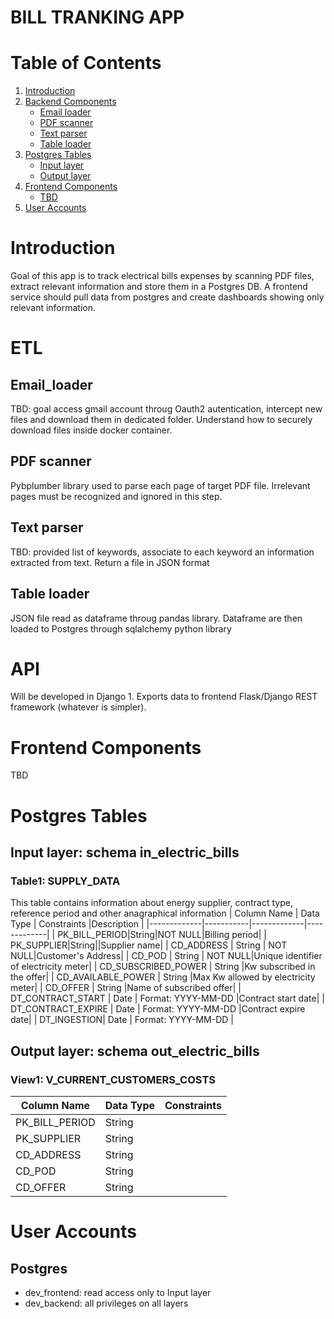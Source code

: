 # BILL TRANKING APP

# Table of Contents

1. [Introduction](#introduction)
2. [Backend Components](#Backend-Components)
   - [Email loader](#Email-loader)
   - [PDF scanner](#PDF-scanner)
   - [Text parser](#Text-parser)
   - [Table loader](#Table-loader)
4. [Postgres Tables](#Postgres-Tables)
   - [Input layer](#Input-layer)
   - [Output layer](#Output-layer)
6. [Frontend Components](#getting-started)
   - [TBD](#installation)
7. [User Accounts](#User-Accounts)

# Introduction
Goal of this app is to track electrical bills expenses by scanning PDF files, extract relevant information and store them in a Postgres DB.
A frontend service should pull data from postgres and create dashboards showing only relevant information.

# ETL

## Email_loader
TBD: goal access gmail account throug Oauth2 autentication, intercept new files and download them in dedicated folder. Understand how to securely download files inside docker container.

## PDF scanner
Pybplumber library used to parse each page of target PDF file. Irrelevant pages must be recognized and ignored in this step.

## Text parser
TBD: provided list of keywords, associate to each keyword an information extracted from text. Return a file in JSON format

## Table loader
JSON file read as dataframe throug pandas library. Dataframe are then loaded to Postgres through sqlalchemy python library

# API 
Will be developed in Django
1. 
Exports data to frontend Flask/Django REST framework (whatever is simpler).

# Frontend Components
TBD

# Postgres Tables
## Input layer: schema in_electric_bills
### Table1: SUPPLY_DATA
This table contains information about energy supplier, contract type, reference period and other anagraphical information
| Column Name | Data Type | Constraints |Description |
|-------------|-----------|-------------|-------------|
| PK_BILL_PERIOD|String|NOT NULL|Billing period|
| PK_SUPPLIER|String||Supplier name|
| CD_ADDRESS | String | NOT NULL|Customer's Address|
| CD_POD | String | NOT NULL|Unique identifier of electricity meter|
| CD_SUBSCRIBED_POWER | String |Kw subscribed in the offer|
| CD_AVAILABLE_POWER | String |Max Kw allowed by electricity meter|
| CD_OFFER | String |Name of subscribed offer|
| DT_CONTRACT_START | Date | Format: YYYY-MM-DD |Contract start date|
| DT_CONTRACT_EXPIRE | Date | Format: YYYY-MM-DD |Contract expire date|
| DT_INGESTION| Date | Format: YYYY-MM-DD |

## Output layer: schema out_electric_bills
### View1: V_CURRENT_CUSTOMERS_COSTS
| Column Name | Data Type | Constraints |
|-------------|-----------|-------------|
| PK_BILL_PERIOD|String||
| PK_SUPPLIER|String||
| CD_ADDRESS | String ||
| CD_POD | String | |
| CD_OFFER | String | |

# User Accounts
## Postgres
* dev_frontend: read access only to Input layer
* dev_backend: all privileges on all layers

